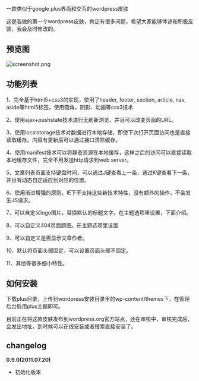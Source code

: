 一款类似于google plus界面和交互的wordpress皮肤

这是我做的第一个wordpress皮肤，肯定有很多问题，希望大家能够体谅和积极反馈，我会及时修改的。

## 预览图
![screenshot.png](http://www.welefen.com/wp-content/themes/plus/screenshot.png "google plus for wordpress theme")
## 功能列表
1、完全基于html5+css3的实现，使用了header, footer, section, article, nav, aside等html5标签，使用圆角，阴影、动画等css3技术

2、使用ajax+pushstate技术进行无刷新浏览，并且可以改变页面的URL。

3、使用localstorage技术对数据进行本地存储，即使下次打开页面访问也是直接读取缓存。内容有更新后可以通过接口清除缓存。

4、使用manifest技术可以将静态资源在本地缓存，这样之后的访问可以直接读取本地缓存文件，完全不用发送http请求到web server。

5、文章列表页面支持键盘时间，可以通过J键查看上一条，通过K键查看下一条，并且有动态自定适应到对应的位置。

6、使用渐进增强的原则，IE下不支持这些新技术特性，没有额外的操作，不会发生JS请求。

7、可以自定义logo图片，替换默认的标题文字。在主题选项里设置，下面介绍。

8、可以自定义404页面题图。在主题选项里设置

9、可以自定义是否显示文章作者。

10、默认将页面头部固定，可以设置页面头部不固定。

11、其他等很多细小特性。

## 如何安装
下载plus目录，上传到wordpress安装目录里的wp-content/themes下，在管理后台启用plus主题即可。

目前正在将这款皮肤发布到wordpress.org官方站点，还在审核中，审核完成后，会发出地址，到时候可以在线安装或者搜索直接安装了。

## changelog

**0.9.0(2011.07.20)**

* 初始化版本

